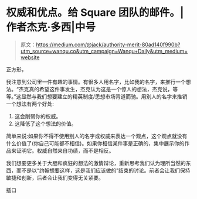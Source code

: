 # 权威和优点。给 Square 团队的邮件。|作者杰克·多西|中号

> 原文：<https://medium.com/@jack/authority-merit-80ad140f990b?utm_source=wanqu.co&utm_campaign=Wanqu+Daily&utm_medium=website>

正方形，

我注意到公司里一件有趣的事情。有很多人用名字，比如我的名字，来推行一个想法。“杰克真的希望这件事发生，杰克认为这是一个惊人的想法，杰克说，等等。”这显然与我们想要建立的精英制度/思想市场背道而驰。用别人的名字来推销一个想法有两个好处:

1.  这会削弱你的权威。
2.  这降低了这个想法的价值。

简单来说:如果你不得不使用别人的名字或权威来表达一个观点，这个观点就没有什么价值了(你自己可能都不相信)。如果你相信某件事是正确的，集中展示你的作品来证明它。权威自然来自功绩，而不是相反。

我们想要更多关于大胆和疯狂的想法的激情辩论，重新思考我们认为理所当然的东西，而不是以“约翰想要这样，这是我们应该做的”结束的讨论。前者会让我们保持敏捷和创新，后者会让我们变得无关紧要。

插口